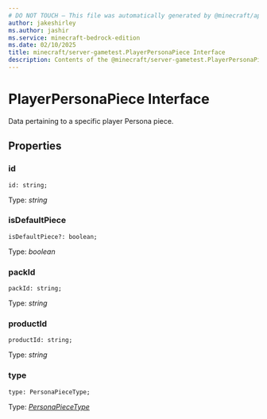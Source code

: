 ```yaml
---
# DO NOT TOUCH — This file was automatically generated by @minecraft/api-docs-generator, to report problems file an issue at https://github.com/Mojang/minecraft-scripting-libraries
author: jakeshirley
ms.author: jashir
ms.service: minecraft-bedrock-edition
ms.date: 02/10/2025
title: minecraft/server-gametest.PlayerPersonaPiece Interface
description: Contents of the @minecraft/server-gametest.PlayerPersonaPiece class.
---
```

# PlayerPersonaPiece Interface

Data pertaining to a specific player Persona piece.

## Properties

### **id**
`id: string;`

Type: *string*

### **isDefaultPiece**
`isDefaultPiece?: boolean;`

Type: *boolean*

### **packId**
`packId: string;`

Type: *string*

### **productId**
`productId: string;`

Type: *string*

### **type**
`type: PersonaPieceType;`

Type: [*PersonaPieceType*](PersonaPieceType.md)
